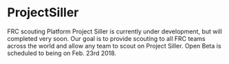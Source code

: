 # ProjectSiller
FRC scouting Platform
Project Siller is currently under development, but will completed very soon. 
Our goal is to provide scouting to all FRC teams across the world and allow any team to scout on Project Siller.
Open Beta is scheduled to being on Feb. 23rd 2018.
